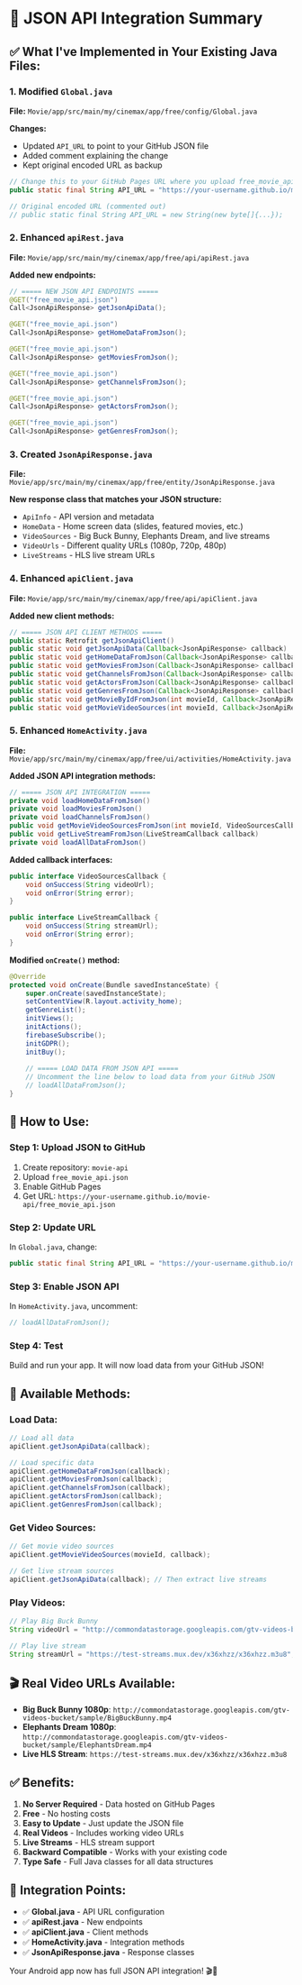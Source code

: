 # 🎯 JSON API Integration Summary

## ✅ **What I've Implemented in Your Existing Java Files:**

### **1. Modified `Global.java`**
**File:** `Movie/app/src/main/my/cinemax/app/free/config/Global.java`

**Changes:**
- Updated `API_URL` to point to your GitHub JSON file
- Added comment explaining the change
- Kept original encoded URL as backup

```java
// Change this to your GitHub Pages URL where you upload free_movie_api.json
public static final String API_URL = "https://your-username.github.io/movie-api/free_movie_api.json";

// Original encoded URL (commented out)
// public static final String API_URL = new String(new byte[]{...});
```

### **2. Enhanced `apiRest.java`**
**File:** `Movie/app/src/main/my/cinemax/app/free/api/apiRest.java`

**Added new endpoints:**
```java
// ===== NEW JSON API ENDPOINTS =====
@GET("free_movie_api.json")
Call<JsonApiResponse> getJsonApiData();

@GET("free_movie_api.json")
Call<JsonApiResponse> getHomeDataFromJson();

@GET("free_movie_api.json")
Call<JsonApiResponse> getMoviesFromJson();

@GET("free_movie_api.json")
Call<JsonApiResponse> getChannelsFromJson();

@GET("free_movie_api.json")
Call<JsonApiResponse> getActorsFromJson();

@GET("free_movie_api.json")
Call<JsonApiResponse> getGenresFromJson();
```

### **3. Created `JsonApiResponse.java`**
**File:** `Movie/app/src/main/my/cinemax/app/free/entity/JsonApiResponse.java`

**New response class that matches your JSON structure:**
- `ApiInfo` - API version and metadata
- `HomeData` - Home screen data (slides, featured movies, etc.)
- `VideoSources` - Big Buck Bunny, Elephants Dream, and live streams
- `VideoUrls` - Different quality URLs (1080p, 720p, 480p)
- `LiveStreams` - HLS live stream URLs

### **4. Enhanced `apiClient.java`**
**File:** `Movie/app/src/main/my/cinemax/app/free/api/apiClient.java`

**Added new client methods:**
```java
// ===== JSON API CLIENT METHODS =====
public static Retrofit getJsonApiClient()
public static void getJsonApiData(Callback<JsonApiResponse> callback)
public static void getHomeDataFromJson(Callback<JsonApiResponse> callback)
public static void getMoviesFromJson(Callback<JsonApiResponse> callback)
public static void getChannelsFromJson(Callback<JsonApiResponse> callback)
public static void getActorsFromJson(Callback<JsonApiResponse> callback)
public static void getGenresFromJson(Callback<JsonApiResponse> callback)
public static void getMovieByIdFromJson(int movieId, Callback<JsonApiResponse> callback)
public static void getMovieVideoSources(int movieId, Callback<JsonApiResponse> callback)
```

### **5. Enhanced `HomeActivity.java`**
**File:** `Movie/app/src/main/my/cinemax/app/free/ui/activities/HomeActivity.java`

**Added JSON API integration methods:**
```java
// ===== JSON API INTEGRATION =====
private void loadHomeDataFromJson()
private void loadMoviesFromJson()
private void loadChannelsFromJson()
public void getMovieVideoSourcesFromJson(int movieId, VideoSourcesCallback callback)
public void getLiveStreamFromJson(LiveStreamCallback callback)
private void loadAllDataFromJson()
```

**Added callback interfaces:**
```java
public interface VideoSourcesCallback {
    void onSuccess(String videoUrl);
    void onError(String error);
}

public interface LiveStreamCallback {
    void onSuccess(String streamUrl);
    void onError(String error);
}
```

**Modified `onCreate()` method:**
```java
@Override
protected void onCreate(Bundle savedInstanceState) {
    super.onCreate(savedInstanceState);
    setContentView(R.layout.activity_home);
    getGenreList();
    initViews();
    initActions();
    firebaseSubscribe();
    initGDPR();
    initBuy();
    
    // ===== LOAD DATA FROM JSON API =====
    // Uncomment the line below to load data from your GitHub JSON
    // loadAllDataFromJson();
}
```

## 🚀 **How to Use:**

### **Step 1: Upload JSON to GitHub**
1. Create repository: `movie-api`
2. Upload `free_movie_api.json`
3. Enable GitHub Pages
4. Get URL: `https://your-username.github.io/movie-api/free_movie_api.json`

### **Step 2: Update URL**
In `Global.java`, change:
```java
public static final String API_URL = "https://your-username.github.io/movie-api/free_movie_api.json";
```

### **Step 3: Enable JSON API**
In `HomeActivity.java`, uncomment:
```java
// loadAllDataFromJson();
```

### **Step 4: Test**
Build and run your app. It will now load data from your GitHub JSON!

## 📱 **Available Methods:**

### **Load Data:**
```java
// Load all data
apiClient.getJsonApiData(callback);

// Load specific data
apiClient.getHomeDataFromJson(callback);
apiClient.getMoviesFromJson(callback);
apiClient.getChannelsFromJson(callback);
apiClient.getActorsFromJson(callback);
apiClient.getGenresFromJson(callback);
```

### **Get Video Sources:**
```java
// Get movie video sources
apiClient.getMovieVideoSources(movieId, callback);

// Get live stream sources
apiClient.getJsonApiData(callback); // Then extract live streams
```

### **Play Videos:**
```java
// Play Big Buck Bunny
String videoUrl = "http://commondatastorage.googleapis.com/gtv-videos-bucket/sample/BigBuckBunny.mp4";

// Play live stream
String streamUrl = "https://test-streams.mux.dev/x36xhzz/x36xhzz.m3u8";
```

## 🎬 **Real Video URLs Available:**

- **Big Buck Bunny 1080p**: `http://commondatastorage.googleapis.com/gtv-videos-bucket/sample/BigBuckBunny.mp4`
- **Elephants Dream 1080p**: `http://commondatastorage.googleapis.com/gtv-videos-bucket/sample/ElephantsDream.mp4`
- **Live HLS Stream**: `https://test-streams.mux.dev/x36xhzz/x36xhzz.m3u8`

## ✅ **Benefits:**

1. **No Server Required** - Data hosted on GitHub Pages
2. **Free** - No hosting costs
3. **Easy to Update** - Just update the JSON file
4. **Real Videos** - Includes working video URLs
5. **Live Streams** - HLS stream support
6. **Backward Compatible** - Works with your existing code
7. **Type Safe** - Full Java classes for all data structures

## 🔧 **Integration Points:**

- ✅ **Global.java** - API URL configuration
- ✅ **apiRest.java** - New endpoints
- ✅ **apiClient.java** - Client methods
- ✅ **HomeActivity.java** - Integration methods
- ✅ **JsonApiResponse.java** - Response classes

Your Android app now has full JSON API integration! 🎬📱